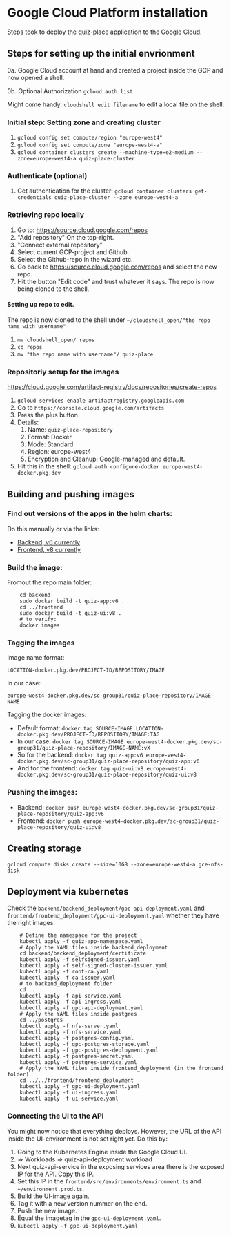 # Google Cloud Platform installation
Steps took to deploy the quiz-place application to the Google Cloud.

## Steps for setting up the initial envrionment
0a. Google Cloud account at hand and created a project inside the GCP and now opened a shell.

0b. Optional Authorization `gcloud auth list`

Might come handy: `cloudshell edit filename` to edit a local file on the shell. 

### Initial step: Setting zone and creating cluster
1. `gcloud config set compute/region "europe-west4"`
2. `gcloud config set compute/zone "europe-west4-a"`
3. `gcloud container clusters create --machine-type=e2-medium --zone=europe-west4-a quiz-place-cluster`
### Authenticate (optional)
1. Get authentication for the cluster: `gcloud container clusters get-credentials quiz-place-cluster --zone europe-west4-a`
### Retrieving repo locally
1. Go to: https://source.cloud.google.com/repos
2. "Add repository" On the top-right.
3. "Connect external repository"
4. Select current GCP-project and Github.
5. Select the Github-repo in the wizard etc.
6. Go back to https://source.cloud.google.com/repos and select the new repo.
7. Hit the button "Edit code" and trust whatever it says. The repo is now being cloned to the shell.
#### Setting up repo to edit.
The repo is now cloned to the shell under `~/cloudshell_open/"the repo name with username"`
1. `mv cloudshell_open/ repos`
2. `cd repos`
3. `mv "the repo name with username"/ quiz-place`
### Repositoriy setup for the images
https://cloud.google.com/artifact-registry/docs/repositories/create-repos
1. `gcloud services enable artifactregistry.googleapis.com`
2. Go to `https://console.cloud.google.com/artifacts`
3. Press the plus button.
4. Details:
    1. Name: `quiz-place-repository`
    2. Format: Docker
    3. Mode: Standard
    4. Region: europe-west4
    5. Encryption and Cleanup: Google-managed and default.
5. Hit this in the shell: `gcloud auth configure-docker europe-west4-docker.pkg.dev`

## Building and pushing images
### Find out versions of the apps in the helm charts:
Do this manually or via the links:
- [Backend, v6 currently](https://github.com/oletimmers/quiz-place/blob/master/helm/quiz-app-chart/charts/quizAPI/Chart.yaml)
- [Frontend, v8 currently](https://github.com/oletimmers/quiz-place/blob/master/helm/quiz-app-chart/charts/quizUI/Chart.yaml)


### Build the image:
Fromout the repo main folder:

```shell
    cd backend
    sudo docker build -t quiz-app:v6 .
    cd ../frontend
    sudo docker build -t quiz-ui:v8 .
    # to verify:
    docker images
```

### Tagging the images
Image name format:

`LOCATION-docker.pkg.dev/PROJECT-ID/REPOSITORY/IMAGE`

In our case:

`europe-west4-docker.pkg.dev/sc-group31/quiz-place-repository/IMAGE-NAME`

Tagging the docker images:
- Default format: `docker tag SOURCE-IMAGE LOCATION-docker.pkg.dev/PROJECT-ID/REPOSITORY/IMAGE:TAG`
- In our case: `docker tag SOURCE-IMAGE europe-west4-docker.pkg.dev/sc-group31/quiz-place-repository/IMAGE-NAME:vX`
- So for the backend: `docker tag quiz-app:v6 europe-west4-docker.pkg.dev/sc-group31/quiz-place-repository/quiz-app:v6`
- And for the frontend: `docker tag quiz-ui:v8 europe-west4-docker.pkg.dev/sc-group31/quiz-place-repository/quiz-ui:v8`

### Pushing the images:
- Backend: `docker push europe-west4-docker.pkg.dev/sc-group31/quiz-place-repository/quiz-app:v6`
- Frontend: `docker push europe-west4-docker.pkg.dev/sc-group31/quiz-place-repository/quiz-ui:v8`

## Creating storage
`gcloud compute disks create --size=10GB --zone=europe-west4-a gce-nfs-disk`

## Deployment via kubernetes
Check the `backend/backend_deployment/gpc-api-deployment.yaml` and `frontend/frontend_deployment/gpc-ui-deployment.yaml` whether they have the right images.

```shell
    # Define the namespace for the project
    kubectl apply -f quiz-app-namespace.yaml
    # Apply the YAML files inside backend_deployment
    cd backend/backend_deployment/certificate
    kubectl apply -f selfsigned-issuer.yaml
    kubectl apply -f self-signed-cluster-issuer.yaml
    kubectl apply -f root-ca.yaml
    kubectl apply -f ca-issuer.yaml
    # to backend_deployment folder
    cd .. 
    kubectl apply -f api-service.yaml
    kubectl apply -f api-ingress.yaml
    kubectl apply -f gpc-api-deployment.yaml
    # Apply the YAML files inside postgres
    cd ../postgres
    kubectl apply -f nfs-server.yaml
    kubectl apply -f nfs-service.yaml
    kubectl apply -f postgres-config.yaml
    kubectl apply -f gpc-postgres-storage.yaml
    kubectl apply -f gpc-postgres-deployment.yaml
    kubectl apply -f postgres-secret.yaml
    kubectl apply -f postgres-service.yaml
    # Apply the YAML files inside frontend_deployment (in the frontend folder)
    cd ../../frontend/frontend_deployment
    kubectl apply -f gpc-ui-deployment.yaml
    kubectl apply -f ui-ingress.yaml
    kubectl apply -f ui-service.yaml
```
### Connecting the UI to the API
You might now notice that everything deploys. However, the URL of the API inside the UI-environment is not set right yet.
Do this by:
1. Going to the Kubernetes Engine inside the Google Cloud UI.
2. => Workloads => quiz-api-deployment workload
3. Next quiz-api-service in the exposing services area there is the exposed IP for the API. Copy this IP.
4. Set this IP in the `frontend/src/environments/environment.ts` and `~/environment.prod.ts`.
5. Build the UI-image again.
6. Tag it with a new version nummer on the end.
7. Push the new image.
8. Equal the imagetag in the `gpc-ui-deployment.yaml`.
9. `kubectl apply -f gpc-ui-deployment.yaml`
